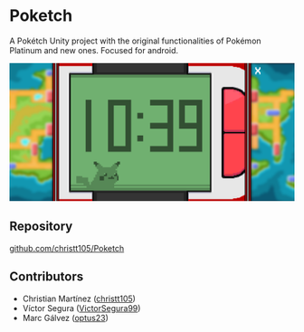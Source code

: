 # Poketch
A Pokétch Unity project with the original functionalities of Pokémon Platinum and new ones. Focused for android.

![Poketch Preview](docs/ClockPreview.png)

## Repository

[github.com/christt105/Poketch](https://github.com/christt105/Poketch)

## Contributors

* Christian Martínez ([christt105](https://github.com/christt105))
* Víctor Segura ([VictorSegura99](https://github.com/VictorSegura99))
* Marc Gálvez ([optus23](https://optus23.github.io/))
